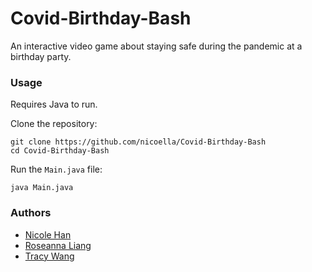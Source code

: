# Covid-Birthday-Bash
An interactive video game about staying safe during the pandemic at a birthday party.

### Usage
Requires Java to run.

Clone the repository:
```
git clone https://github.com/nicoella/Covid-Birthday-Bash
cd Covid-Birthday-Bash
```

Run the `Main.java` file:
```
java Main.java
```

### Authors
* [Nicole Han](https://github.com/nicoella)
* [Roseanna Liang](https://github.com/liros13)
* [Tracy Wang](https://github.com/teacycart)
